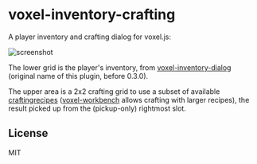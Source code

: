 # voxel-inventory-crafting

A player inventory and crafting dialog for voxel.js:

![screenshot](http://i.imgur.com/dpdJbYE.png "Screenshot")

The lower grid is the player's inventory, from
[voxel-inventory-dialog](https://github.com/deathcap/voxel-inventory-dialog)
(original name of this plugin, before 0.3.0).

The upper area is a 2x2 crafting grid to use a subset of available
[craftingrecipes](https://github.com/deathcap/craftingrecipes)
([voxel-workbench](https://github.com/deathcap/voxel-workbench) allows crafting with larger recipes),
the result picked up from the (pickup-only) rightmost slot. 


## License

MIT

